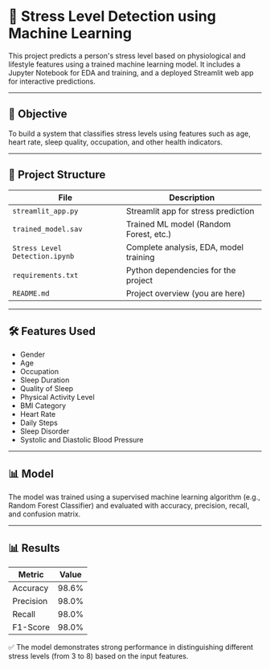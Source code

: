 # 🧠 Stress Level Detection using Machine Learning

This project predicts a person's stress level based on physiological and lifestyle features using a trained machine learning model. It includes a Jupyter Notebook for EDA and training, and a deployed Streamlit web app for interactive predictions.

---

## 📌 Objective

To build a system that classifies stress levels using features such as age, heart rate, sleep quality, occupation, and other health indicators.

---

## 📁 Project Structure

| File                          | Description                               |
|-------------------------------|-------------------------------------------|
| `streamlit_app.py`            | Streamlit app for stress prediction       |
| `trained_model.sav`           | Trained ML model (Random Forest, etc.)    |
| `Stress Level Detection.ipynb`| Complete analysis, EDA, model training    |
| `requirements.txt`            | Python dependencies for the project       |
| `README.md`                   | Project overview (you are here)           |

---

## 🛠️ Features Used

- Gender
- Age
- Occupation
- Sleep Duration
- Quality of Sleep
- Physical Activity Level
- BMI Category
- Heart Rate
- Daily Steps
- Sleep Disorder
- Systolic and Diastolic Blood Pressure

---

## 📊 Model

The model was trained using a supervised machine learning algorithm (e.g., Random Forest Classifier) and evaluated with accuracy, precision, recall, and confusion matrix.

---
## 📊 Results

| Metric       | Value      |
|--------------|------------|
| Accuracy     | 98.6%      |
| Precision    | 98.0%      |
| Recall       | 98.0%      |
| F1-Score     | 98.0%      |

✅ The model demonstrates strong performance in distinguishing different stress levels (from 3 to 8) based on the input features.
